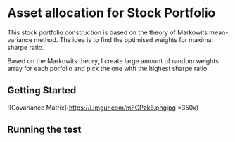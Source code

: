 # Asset allocation for Stock Portfolio 
This stock portfolio construction is based on the theory of Markowits mean-variance method. The idea is to find the optimised weights for maximal sharpe ratio. 

Based on the Markowits theory, I create large amount of random weights array for each porfolio and pick the one with the highest sharpe ratio. 

## Getting Started 

![Covariance Matrix](https://i.imgur.com/mFCPzk6.pngjpg =350x)


## Running the test 






